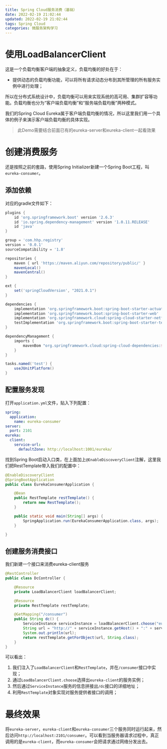```yaml
---
title: Spring Cloud服务消费（基础）
date: 2022-02-19 21:02:44
updated: 2022-02-19 21:02:44
tags: Spring Cloud
categories: 微服务架构学习
---
```


# 使用LoadBalancerClient

这是一个负载均衡客户端的抽象定义，负载均衡的好处在于：

+ 提供动态的负载均衡功能，可以将所有请求动态分布到其所管理的所有服务实例中进行处理；

所以在分布式系统设计中，负载均衡可以用来实现系统的高可用、集群扩容等功能。负载均衡也分为“客户端负载均衡”和“服务端负载均衡”两种模式。

我们的Spring Cloud Eureka属于客户端负载均衡的情况，所以这里我们用一个具体的例子来演示客户端负载均衡的具体实现。

> 此Demo需要结合前面已有的eureka-server和eureka-client一起看效果

# 创建消费服务

还是按照之前的套路，使用Spring Initializer新建一个Spring Boot工程，叫`eureka-consumer`。

## 添加依赖

对应的gradle文件如下：

```groovy
plugins {
    id 'org.springframework.boot' version '2.6.3'
    id 'io.spring.dependency-management' version '1.0.11.RELEASE'
    id 'java'
}

group = 'com.hhp.registry'
version = '0.0.1'
sourceCompatibility = '1.8'

repositories {
    maven { url 'https://maven.aliyun.com/repository/public/' }
    mavenLocal()
    mavenCentral()
}

ext {
    set('springCloudVersion', "2021.0.1")
}

dependencies {
    implementation 'org.springframework.boot:spring-boot-starter-actuator'
    implementation 'org.springframework.boot:spring-boot-starter-web'
    implementation 'org.springframework.cloud:spring-cloud-starter-netflix-eureka-client'
    testImplementation 'org.springframework.boot:spring-boot-starter-test'
}

dependencyManagement {
    imports {
        mavenBom "org.springframework.cloud:spring-cloud-dependencies:${springCloudVersion}"
    }
}

tasks.named('test') {
    useJUnitPlatform()
}
```

## 配置服务发现

打开`application.yml`文件，贴入下列配置：

```yaml
spring:
  application:
    name: eureka-consumer
server:
  port: 2101
eureka:
  client:
    service-url:
      defaultZone: http://localhost:1001/eureka/
```

找到Spring Boot启动入口类，在上面加上`@EnableDiscoveryClient`注解，这里我们把RestTemplate带入我们的配置中：

```java
@EnableDiscoveryClient
@SpringBootApplication
public class EurekaConsumerApplication {

    @Bean
    public RestTemplate restTemplate() {
        return new RestTemplate();
    }

    public static void main(String[] args) {
        SpringApplication.run(EurekaConsumerApplication.class, args);
    }

}
```

## 创建服务消费接口

我们新建一个接口来消费eureka-client服务

```java
@RestController
public class DcController {

    @Resource
    private LoadBalancerClient loadBalancerClient;

    @Resource
    private RestTemplate restTemplate;

    @GetMapping("/consumer")
    public String dc() {
        ServiceInstance serviceInstance = loadBalancerClient.choose("eureka-client");
        String url = "http://" + serviceInstance.getHost() + ":" + serviceInstance.getPort() + "/dc";
        System.out.println(url);
        return restTemplate.getForObject(url, String.class);
    }
}
```

可以看出：

1. 我们注入了`LoadBalancerClient`和`RestTemplate`，并在`/consumer`接口中实现；
2. 通过`LoadBalancerClient.choose`选择出`eureka-client`的服务实例；
3. 然后通过`ServiceInstance`服务的信息拼接出`/dc`接口的详细地址；
4. 利用`RestTemplate`对象实现对服务提供者接口的调用；

# 最终效果

将`eureka-server`，`eureka-client`和`eureka-consumer`三个服务同时运行起来，然后访问`http://localhost:2101/consumer`。可以看到当服务器请求过程中，真正调用的是`eureka-client`，而`eureka-consumer`会把请求通过网络分发出去。
